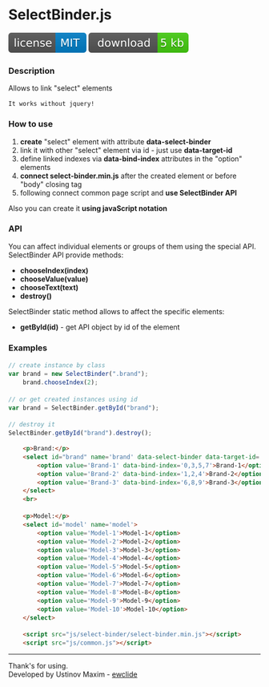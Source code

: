 # SelectBinder.js

![license](img/license.svg) [![download](img/download.svg)][1]

### Description

Allows to link "select" elements

	It works without jquery!

### How to use

1. **create** "select" element with attribute **data-select-binder**
2. link it with other "select" element via id - just use **data-target-id**
3. define linked indexes via **data-bind-index** attributes in the "option" elements
4. **connect select-binder.min.js** after the created element or before "body" closing tag
5. following connect common page script and **use SelectBinder API**

Also you can create it **using javaScript notation**

### API

You can affect individual elements or groups of them using the special API.  
SelectBinder API provide methods:

- **chooseIndex(index)**
- **chooseValue(value)**
- **chooseText(text)**
- **destroy()**

SelectBinder static method allows to affect the specific elements:

- **getById(id)** - get API object by id of the element

### Examples

```js
// create instance by class
var brand = new SelectBinder(".brand");
    brand.chooseIndex(2);

// or get created instances using id
var brand = SelectBinder.getById("brand");

// destroy it
SelectBinder.getById("brand").destroy();

```

```html
	<p>Brand:</p>
	<select id="brand" name='brand' data-select-binder data-target-id='model'>
	    <option value='Brand-1' data-bind-index='0,3,5,7'>Brand-1</option>
	    <option value='Brand-2' data-bind-index='1,2,4'>Brand-2</option>
	    <option value='Brand-3' data-bind-index='6,8,9'>Brand-3</option>
	</select>
	<br>

	<p>Model:</p>
	<select id='model' name='model'>
		<option value='Model-1'>Model-1</option>
		<option value='Model-2'>Model-2</option>
		<option value='Model-3'>Model-3</option>
		<option value='Model-4'>Model-4</option>
		<option value='Model-5'>Model-5</option>
		<option value='Model-6'>Model-6</option>
		<option value='Model-7'>Model-7</option>
		<option value='Model-8'>Model-8</option>
		<option value='Model-9'>Model-9</option>
		<option value='Model-10'>Model-10</option>
	</select>
	
	<script src="js/select-binder/select-binder.min.js"></script>
	<script src="js/common.js"></script>
```

-------------
Thank's for using.  
Developed by Ustinov Maxim - [ewclide][2]

[1]: https://github.com/ewclide/select-binder/archive/master.zip  "download"
[2]: https://vk.com/ewclide  "ewclide"